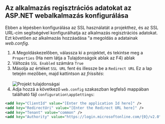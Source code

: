 
## <a name="configure-your-aspnet-web-app-with-the-applications-registration-information"></a>Az alkalmazás regisztrációs adatokat az ASP.NET webalkalmazás konfigurálása

Ebben a lépésben konfigurálása az SSL használatát a projekthez, és az SSL URL-cím segítségével konfigurálhatja az alkalmazás regisztrációs adatokat. Ezt követően az alkalmazás hozzáadása "a megoldás a adatainak *web.config*.

1.  A Megoldáskezelőben, válassza ki a projektet, és tekintse meg a `Properties` (Ha nem látja a Tulajdonságok ablak az F4) ablak
2.  Változás `SSL Enabled` számára `True`
3.  Másolja az értéket `SSL URL` fent és illessze be a `Redirect URL` Ez a lap tetején mezőben, majd kattintson az *frissítés*:<br/><br/>![Projekt tulajdonságai](media/active-directory-develop-guidedsetup-aspnetwebapp-configure/vsprojectproperties.png)<br />
4.  Adja hozzá a következő `web.config` szakaszban legfelső mappában található fájl `configuration\appSettings`:

```xml
<add key="ClientId" value="[Enter the application Id here]" />
<add key="RedirectUri" value="[Enter the Redirect URL here]" />
<add key="Tenant" value="common" />
<add key="Authority" value="https://login.microsoftonline.com/{0}/v2.0" /> 
```
